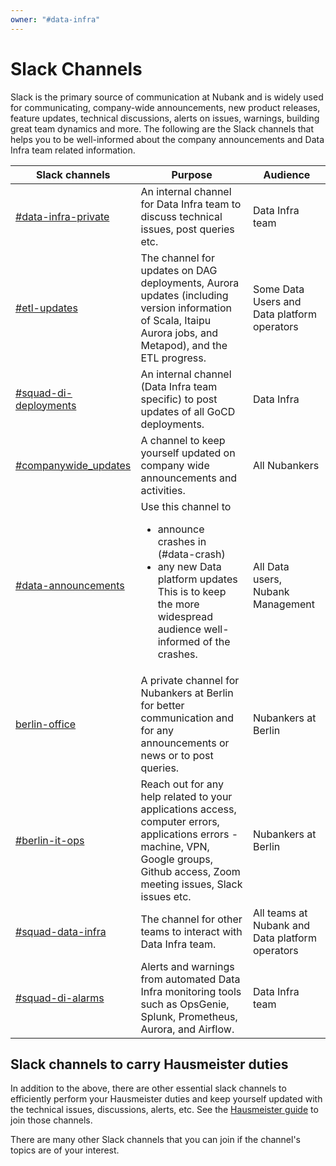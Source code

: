 ```yaml
---
owner: "#data-infra"
---
```


# Slack Channels

Slack is the primary source of communication at Nubank and is widely used for communicating, company-wide announcements, new product releases, feature updates, technical discussions, alerts on issues, warnings, building great team dynamics and more. The following are the Slack channels that helps you to be well-informed about the company announcements and Data Infra team related information.

|Slack channels| Purpose|Audience|
|--------------|--------|--------|
|[#data-infra-private](https://nubank.slack.com/archives/GHSTWS9QC)| An internal channel for Data Infra team to discuss technical issues, post queries etc.|Data Infra team|
|[#etl-updates](https://nubank.slack.com/archives/CCYJHJHR9)|The channel for updates on DAG deployments, Aurora updates (including version information of Scala, Itaipu Aurora jobs, and Metapod), and the ETL progress.|Some Data Users and Data platform operators|
|[#squad-di-deployments](https://nubank.slack.com/archives/C0196CWJHQE)|An internal channel (Data Infra team specific) to post updates of all GoCD  deployments.|Data Infra|
|[#companywide_updates](https://nubank.slack.com/archives/CA4MU8328)|A channel to keep yourself updated on company wide announcements and activities.|All Nubankers|
|[#data-announcements](https://nubank.slack.com/messages/C20GTK220/)|Use this channel to<ul><li>announce crashes in (#data-crash)</li><li>any new Data platform updates </li> This is to keep the more widespread audience well-informed of the crashes.</ul>|All Data users, Nubank Management|
|[berlin-office](https://nubank.slack.com/archives/GTYT6SRUZ)|A private channel for Nubankers at Berlin for better communication and for any announcements or news or to post queries.|Nubankers at Berlin|
|[#berlin-it-ops](https://nubank.slack.com/archives/GFG3CTD9Q)|Reach out for any help related to your applications access, computer errors, applications errors - machine, VPN, Google groups, Github access, Zoom meeting issues, Slack issues etc.|Nubankers at Berlin|
|[#squad-data-infra](https://nubank.slack.com/messages/C0XRWDYQ2/)|The channel for other teams to interact with Data Infra team.|All teams at Nubank and Data platform operators|
|[#squad-di-alarms](https://nubank.slack.com/messages/C0XRWDYQ2/)|Alerts and warnings from automated Data Infra monitoring tools such as OpsGenie, Splunk, Prometheus, Aurora, and Airflow.|Data Infra team|

## Slack channels to carry Hausmeister duties

In addition to the above, there are other essential slack channels to efficiently perform your Hausmeister duties and keep yourself updated with the technical issues, discussions, alerts, etc. See the [Hausmeister guide](../../on-call/data-infra/hausmeister.md) to join those channels.

There are many other Slack channels that you can join if the channel's topics are of your interest.
